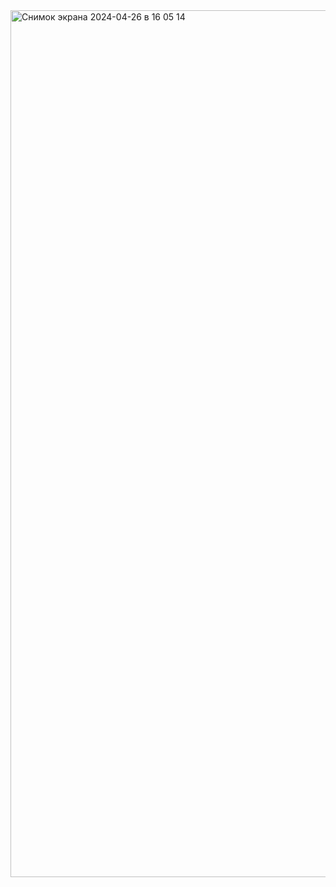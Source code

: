 <img width="1387" alt="Снимок экрана 2024-04-26 в 16 05 14" src="https://github.com/Regina1997/gsap-project/assets/56130620/07c318a5-af3c-40cc-aae5-dd751a966cb8">
